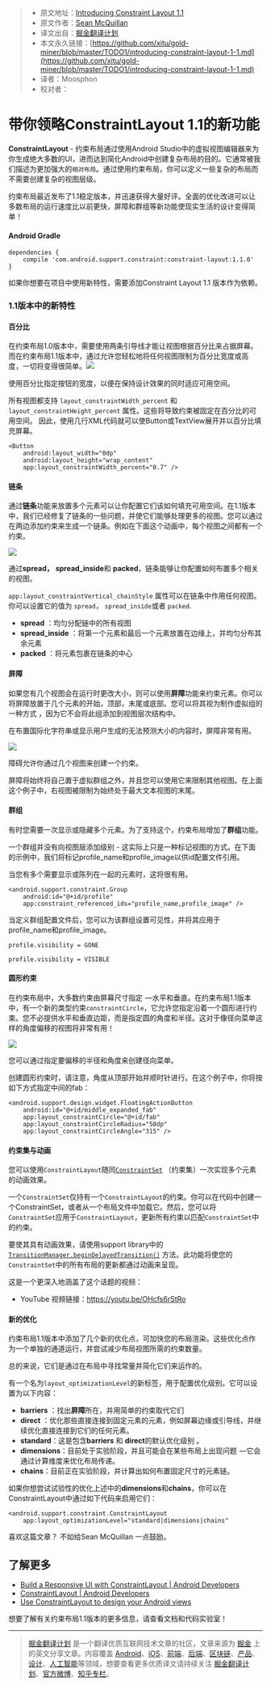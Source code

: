 > * 原文地址：[Introducing Constraint Layout 1.1](https://medium.com/google-developers/introducing-constraint-layout-1-1-d07fc02406bc)
> * 原文作者：[Sean McQuillan](https://medium.com/@objcode?source=post_header_lockup)
> * 译文出自：[掘金翻译计划](https://github.com/xitu/gold-miner)
> * 本文永久链接：[https://github.com/xitu/gold-miner/blob/master/TODO1/introducing-constraint-layout-1-1.md](https://github.com/xitu/gold-miner/blob/master/TODO1/introducing-constraint-layout-1-1.md)
> * 译者：Moosphon
> * 校对者：

# 带你领略ConstraintLayout 1.1的新功能

**ConstraintLayout** - 约束布局通过使用Android Studio中的虚拟视图编辑器来为你生成绝大多数的UI，进而达到简化Android中创建复杂布局的目的。它通常被我们描述为更加强大的`相对布局`。通过使用约束布局，你可以定义一些复杂的布局而不需要创建复杂的视图层级。

约束布局最近发布了1.1稳定版本，并迅速获得大量好评。全面的优化改进可以让多数布局的运行速度比以前更快，屏障和群组等新功能使现实生活的设计变得简单！

#### Android Gradle

```
dependencies {
    compile 'com.android.support.constraint:constraint-layout:1.1.0'
}
```

如果你想要在项目中使用新特性，需要添加Constraint Layout 1.1 版本作为依赖。

### 1.1版本中的新特性

#### 百分比

在约束布局1.0版本中，需要使用两条引导线才能让视图根据百分比来占据屏幕。而在约束布局1.1版本中，通过允许您轻松地将任何视图限制为百分比宽度或高度，一切将变得很简单。![](https://cdn-images-1.medium.com/max/800/1*uqU2HbwRZeik-P2Ny-leIg.jpeg)

使用百分比指定按钮的宽度，以便在保持设计效果的同时适应可用空间。

所有视图都支持 `layout_constraintWidth_percent` 和 `layout_constraintHeight_percent` 属性。这些将导致约束被固定在百分比的可用空间。 因此，使用几行XML代码就可以使Button或TextView展开并以百分比填充屏幕。

```
<Button
    android:layout_width="0dp"
    android:layout_height="wrap_content"
    app:layout_constraintWidth_percent="0.7" />
```

#### 链条

通过**链条**功能来放置多个元素可以让你配置它们该如何填充可用空间。在1.1版本中，我们已经修复了链条的一些问题，并使它们能够处理更多的视图。您可以通过在两边添加约束来生成一个链条。例如在下面这个动画中，每个视图之间都有一个约束。

![](https://cdn-images-1.medium.com/max/800/1*3wFzyPS9Fpc-b52roKVSCQ.gif)

通过**spread，** **spread_inside**和 **packed**，链条能够让你配置如何布置多个相关的视图。

`app:layout_constraintVertical_chainStyle` 属性可以在链条中作用任何视图。 你可以设置它的值为 `spread`， `spread_inside`或者 `packed`.

*   **spread** ：均匀分配链中的所有视图
*   **spread_inside** ：将第一个元素和最后一个元素放置在边缘上，并均匀分布其余元素
*   **packed** ：将元素包裹在链条的中心

#### 屏障

如果您有几个视图会在运行时更改大小，则可以使用**屏障**功能来约束元素。你可以将屏障放置于几个元素的开始，顶部，末尾或底部。您可以将其视为制作虚拟组的一种方式 ，因为它不会将此组添加到视图层次结构中。

在布置国际化字符串或显示用户生成的无法预测大小的内容时，屏障非常有用。

![](https://cdn-images-1.medium.com/max/800/1*6Moj_NLX9iIzfen3aUh6WA.gif)

障碍允许你通过几个视图来创建一个约束。

屏障将始终将自己置于虚拟群组之外，并且您可以使用它来限制其他视图。在上面这个例子中，右视图被限制为始终处于最大文本视图的末尾。

#### 群组

有时您需要一次显示或隐藏多个元素。为了支持这个，约束布局增加了**群组**功能。

一个群组并没有向视图层添加级别 - 这实际上只是一种标记视图的方式。在下面的示例中，我们将标记profile_name和profile_image以供id配置文件引用。

当您有多个需要显示或陈列在一起的元素时，这将很有用。

```
<android.support.constraint.Group
    android:id="@+id/profile"
    app:constraint_referenced_ids="profile_name,profile_image" />
```

当定义群组配置文件后，您可以为该群组设置可见性，并将其应用于profile_name和profile_image。

```
profile.visibility = GONE

profile.visibility = VISIBLE
```

#### 圆形约束

在约束布局中，大多数约束由屏幕尺寸指定  —水平和垂直。在约束布局1.1版本中，有一个新的类型约束`constraintCircle`，它允许您指定沿着一个圆形进行约束。您不必提供水平和垂直边距，而是指定圆的角度和半径。这对于像径向菜单这样的角度偏移的视图将非常有用！

![](https://cdn-images-1.medium.com/max/800/1*dkCMb35o4HN7SVX8S1N3ig.gif)

您可以通过指定要偏移的半径和角度来创建径向菜单。

创建圆形约束时，请注意，角度从顶部开始并顺时针进行。在这个例子中，你将按如下方式指定中间的fab：

```
<android.support.design.widget.FloatingActionButton
    android:id="@+id/middle_expanded_fab"
    app:layout_constraintCircle="@+id/fab"
    app:layout_constraintCircleRadius="50dp"
    app:layout_constraintCircleAngle="315" />
```

#### 约束集与动画

您可以使用`ConstraintLayout`随同[`ConstraintSet`](https://developer.android.com/reference/android/support/constraint/ConstraintSet.html) （约束集）一次实现多个元素的动画效果。

一个`ConstraintSet`仅持有一个`ConstraintLayout`的约束。你可以在代码中创建一个ConstraintSet，或者从一个布局文件中加载它。然后，您可以将`ConstraintSet`应用于`ConstraintLayout`，更新所有约束以匹配`ConstraintSet`中的约束。

要使其具有动画效果，请使用support library中的[`TransitionManager.beginDelayedTransition()`](https://developer.android.com/reference/android/transition/TransitionManager.html#beginDelayedTransition%28android.view.ViewGroup%29) 方法。此功能将使您的`ConstraintSet`中的所有布局的更新都通过动画来呈现。

这是一个更深入地涵盖了这个话题的视频：

* YouTube 视频链接：https://youtu.be/OHcfs6rStRo

#### 新的优化

约束布局1.1版本中添加了几个新的优化点，可加快您的布局渲染。这些优化点作为一个单独的通道运行，并尝试减少布局视图所需的约束数量。

总的来说，它们是通过在布局中寻找常量并简化它们来运作的。

有一个名为`layout_optimizationLevel`的新标签，用于配置优化级别。它可以设置为以下内容：

*   **barriers** ：找出**屏障**所在，并用简单的约束取代它们
*   **direct** ：优化那些直接连接到固定元素的元素，例如屏幕边缘或引导线，并继续优化直接连接到它们的任何元素。
*   **standard**：这是包含**barriers** 和 **direct**的默认优化级别 。
*   **dimensions**：目前处于实验阶段，并且可能会在某些布局上出现问题  —它会通过计算维度来优化布局传递。
*   **chains**：目前正在实验阶段，并计算出如何布置固定尺寸的元素链。

如果你想尝试试验性的优化上述中的**dimensions**和**chains**，你可以在ConstraintLayout中通过如下代码来启用它们：

```
<android.support.constraint.ConstraintLayout 
    app:layout_optimizationLevel="standard|dimensions|chains"
```

喜欢这篇文章？ 不如给Sean McQuillan 一点鼓励。

## 了解更多

* [Build a Responsive UI with ConstraintLayout | Android Developers](https://developer.android.com/training/constraint-layout/index.html)
* [ConstraintLayout | Android Developers](https://developer.android.com/reference/android/support/constraint/ConstraintLayout.html)
* [Use ConstraintLayout to design your Android views](https://codelabs.developers.google.com/codelabs/constraint-layout/)

想要了解有关约束布局1.1版本的更多信息，请查看文档和代码实验室！

---

> [掘金翻译计划](https://github.com/xitu/gold-miner) 是一个翻译优质互联网技术文章的社区，文章来源为 [掘金](https://juejin.im) 上的英文分享文章。内容覆盖 [Android](https://github.com/xitu/gold-miner#android)、[iOS](https://github.com/xitu/gold-miner#ios)、[前端](https://github.com/xitu/gold-miner#前端)、[后端](https://github.com/xitu/gold-miner#后端)、[区块链](https://github.com/xitu/gold-miner#区块链)、[产品](https://github.com/xitu/gold-miner#产品)、[设计](https://github.com/xitu/gold-miner#设计)、[人工智能](https://github.com/xitu/gold-miner#人工智能)等领域，想要查看更多优质译文请持续关注 [掘金翻译计划](https://github.com/xitu/gold-miner)、[官方微博](http://weibo.com/juejinfanyi)、[知乎专栏](https://zhuanlan.zhihu.com/juejinfanyi)。

